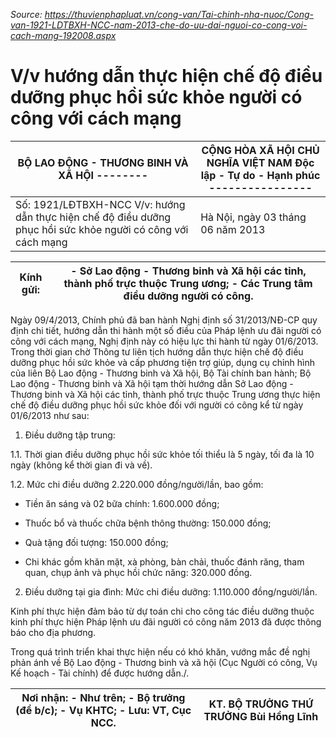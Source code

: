 *Source: https://thuvienphapluat.vn/cong-van/Tai-chinh-nha-nuoc/Cong-van-1921-LDTBXH-NCC-nam-2013-che-do-uu-dai-nguoi-co-cong-voi-cach-mang-192008.aspx*

# V/v hướng dẫn thực hiện chế độ điều dưỡng phục hồi sức khỏe người có công với cách mạng

| BỘ LAO ĐỘNG - THƯƠNG BINH VÀ XÃ HỘI -------- | CỘNG HÒA XÃ HỘI CHỦ NGHĨA VIỆT NAM Độc lập - Tự do - Hạnh phúc ---------------- |
|---|---|
| Số: 1921/LĐTBXH-NCC V/v: hướng dẫn thực hiện chế độ điều dưỡng phục hồi sức khỏe người có công với cách mạng | Hà Nội, ngày 03 tháng 06 năm 2013 |

| Kính gửi: | - Sở Lao động - Thương binh và Xã hội các tỉnh, thành phố trực thuộc Trung ương; - Các Trung tâm điều dưỡng người có công. |
|---|---|

Ngày 09/4/2013, Chính phủ đã ban hành Nghị định số 31/2013/NĐ-CP quy định chi tiết, hướng dẫn thi hành một số điều của Pháp lệnh ưu đãi người có công với cách mạng, Nghị định này có hiệu lực thi hành từ ngày 01/6/2013. Trong thời gian chờ Thông tư liên tịch hướng dẫn thực hiện chế độ điều dưỡng phục hồi sức khỏe và cấp phương tiện trợ giúp, dụng cụ chỉnh hình của liên Bộ Lao động - Thương binh và Xã hội, Bộ Tài chính ban hành; Bộ Lao động - Thương binh và Xã hội tạm thời hướng dẫn Sở Lao động - Thương binh và Xã hội các tỉnh, thành phố trực thuộc Trung ương thực hiện chế độ điều dưỡng phục hồi sức khỏe đối với người có công kể từ ngày 01/6/2013 như sau:

1. Điều dưỡng tập trung:

1.1. Thời gian điều dưỡng phục hồi sức khỏe tối thiểu là 5 ngày, tối đa là 10 ngày (không kể thời gian đi và về).

1.2. Mức chi điều dưỡng 2.220.000 đồng/người/lần, bao gồm:

- Tiền ăn sáng và 02 bữa chính: 1.600.000 đồng;

- Thuốc bổ và thuốc chữa bệnh thông thường: 150.000 đồng;

- Quà tặng đối tượng: 150.000 đồng;

- Chi khác gồm khăn mặt, xà phòng, bàn chải, thuốc đánh răng, tham quan, chụp ảnh và phục hồi chức năng: 320.000 đồng.

2. Điều dưỡng tại gia đình: Mức chi điều dưỡng: 1.110.000 đồng/người/lần.

Kinh phí thực hiện đảm bảo từ dự toán chi cho công tác điều dưỡng thuộc kinh phí thực hiện Pháp lệnh ưu đãi người có công năm 2013 đã được thông báo cho địa phương.

Trong quá trình triển khai thực hiện nếu có khó khăn, vướng mắc đề nghị phản ánh về Bộ Lao động - Thương binh và xã hội (Cục Người có công, Vụ Kế hoạch - Tài chính) để được hướng dẫn./.

| Nơi nhận: - Như trên; - Bộ trưởng (để b/c); - Vụ KHTC; - Lưu: VT, Cục NCC. | KT. BỘ TRƯỞNG THỨ TRƯỞNG Bùi Hồng Lĩnh |
|---|---|